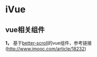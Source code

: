 # iVue

## vue相关组件

**1，** 基于[better-scroll](https://github.com/ustbhuangyi/better-scroll)的vue组件，参考链接(http://www.imooc.com/article/18232)